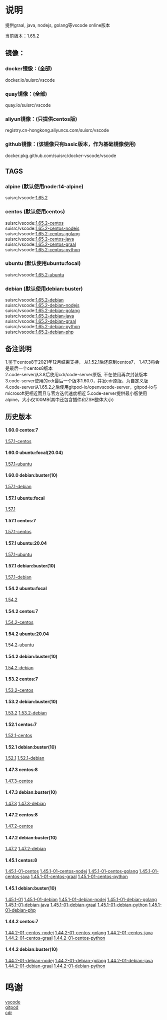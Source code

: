 # 说明

提供graal, java, nodejs, golang等vscode online版本  

当前版本：1.65.2  

## 镜像：

### docker镜像：(全部)  
docker.io/suisrc/vscode  

### quay镜像：(全部)
quay.io/suisrc/vscode  

### aliyun镜像：(只提供centos版)
registry.cn-hongkong.aliyuncs.com/suisrc/vscode  

### github镜像：(该镜像只有basic版本，作为基础镜像使用)  
docker.pkg.github.com/suisrc/docker-vscode/vscode  

## TAGS

### alpine (默认使用node:14-alpine)
suisrc/vscode:[1.65.2](https://github.com/suisrc/docker-vscode/tree/dev-vscode)  
  
### centos (默认使用centos)
suisrc/vscode:[1.65.2-centos](https://github.com/suisrc/docker-vscode/tree/dev-vscode)  
suisrc/vscode:[1.65.2-centos-nodejs](https://github.com/suisrc/docker-vscode/tree/dev-nodejs)  
suisrc/vscode:[1.65.2-centos-golang](https://github.com/suisrc/docker-vscode/tree/dev-golang)  
suisrc/vscode:[1.65.2-centos-java](https://github.com/suisrc/docker-vscode/tree/dev-java)  
suisrc/vscode:[1.65.2-centos-graal](https://github.com/suisrc/docker-vscode/tree/dev-graal)  
suisrc/vscode:[1.65.2-centos-python](https://github.com/suisrc/docker-vscode/tree/dev-python)  
  
### ubuntu (默认使用ubuntu:focal)
suisrc/vscode:[1.65.2-ubuntu](https://github.com/suisrc/docker-vscode/tree/dev-vscode)  
  
### debian (默认使用debian:buster)
suisrc/vscode:[1.65.2-debian](https://github.com/suisrc/docker-vscode/tree/dev-vscode)  
suisrc/vscode:[1.65.2-debian-nodejs](https://github.com/suisrc/docker-vscode/tree/dev-nodejs)  
suisrc/vscode:[1.65.2-debian-golang](https://github.com/suisrc/docker-vscode/tree/dev-golang)  
suisrc/vscode:[1.65.2-debian-java](https://github.com/suisrc/docker-vscode/tree/dev-java)  
suisrc/vscode:[1.65.2-debian-graal](https://github.com/suisrc/docker-vscode/tree/dev-graal)  
suisrc/vscode:[1.65.2-debian-python](https://github.com/suisrc/docker-vscode/tree/dev-python)  
suisrc/vscode:[1.65.2-debian-php](https://github.com/suisrc/docker-vscode/tree/dev-php)  
  
## 备注说明
1.鉴于centos8于2021年12月结束支持， 从1.52.1后还原到centos7， 1.47.3将会是最后一个centos8版本  
2.code-server从3.8后使用cdr/code-server原版, 不在使用再次封装版本  
3.code-server使用的cdr最后一个版本1.60.0，并发cdr原版，为自定义版
4.code-server从1.65.2之后使用gitpod-io/openvscode-server，gitpod-io与microsoft更相近而且与官方迭代速度相近
5.code-server提供最小版使用alpine，大小仅100MB(其中还包含插件和ZSH整体大小)
  
## 历史版本

#### 1.60.0 centos:7
[1.57.1-centos](https://quay.io/repository/suisrc/vscode)

#### 1.60.0 ubuntu:focal(20.04)
[1.57.1-ubuntu](https://quay.io/repository/suisrc/vscode)

#### 1.60.0 debian:buster(10)
[1.57.1-debian](https://quay.io/repository/suisrc/vscode)

#### 1.57.1 ubuntu:focal
[1.57.1](https://quay.io/repository/suisrc/vscode)

#### 1.57.1 centos:7
[1.57.1-centos](https://quay.io/repository/suisrc/vscode)

#### 1.57.1 ubuntu:20.04
[1.57.1-ubuntu](https://quay.io/repository/suisrc/vscode)

#### 1.57.1 debian:buster(10)
[1.57.1-debian](https://quay.io/repository/suisrc/vscode)

#### 1.54.2 ubuntu:focal
[1.54.2](https://quay.io/repository/suisrc/vscode)

#### 1.54.2 centos:7
[1.54.2-centos](https://quay.io/repository/suisrc/vscode)

#### 1.54.2 ubuntu:20.04
[1.54.2-ubuntu](https://quay.io/repository/suisrc/vscode)

#### 1.54.2 debian:buster(10)
[1.54.2-debian](https://quay.io/repository/suisrc/vscode)

#### 1.53.2 centos:7
[1.53.2-centos](https://quay.io/repository/suisrc/vscode)

#### 1.53.2 debian:buster(10)
[1.53.2](https://quay.io/repository/suisrc/vscode)
[1.53.2-debian](https://quay.io/repository/suisrc/vscode)

#### 1.52.1 centos:7
[1.52.1-centos](https://hub.docker.com/r/suisrc/vscode/tags)

#### 1.52.1 debian:buster(10)
[1.52.1](https://hub.docker.com/r/suisrc/vscode/tags)
[1.52.1-debian](https://hub.docker.com/r/suisrc/vscode/tags)

#### 1.47.3 centos:8
[1.47.3-centos](https://hub.docker.com/r/suisrc/vscode/tags)

#### 1.47.3 debian:buster(10)
[1.47.3](https://hub.docker.com/r/suisrc/vscode/tags)
[1.47.3-debian](https://hub.docker.com/r/suisrc/vscode/tags)

#### 1.47.2 centos:8
[1.47.2-centos](https://hub.docker.com/r/suisrc/vscode/tags)

#### 1.47.2 debian:buster(10)
[1.47.2](https://hub.docker.com/r/suisrc/vscode/tags)
[1.47.2-debian](https://hub.docker.com/r/suisrc/vscode/tags)

#### 1.45.1 centos:8
[1.45.1-01-centos](https://hub.docker.com/r/suisrc/vscode/tags)
[1.45.1-01-centos-nodej](https://hub.docker.com/r/suisrc/vscode/tags)
[1.45.1-01-centos-golang](https://hub.docker.com/r/suisrc/vscode/tags)
[1.45.1-01-centos-java](https://hub.docker.com/r/suisrc/vscode/tags)
[1.45.1-01-centos-graal](https://hub.docker.com/r/suisrc/vscode/tags)
[1.45.1-01-centos-python](https://hub.docker.com/r/suisrc/vscode/tags)

#### 1.45.1 debian:buster(10)
[1.45.1-01](https://hub.docker.com/r/suisrc/vscode/tags)
[1.45.1-01-debian](https://hub.docker.com/r/suisrc/vscode/tags)
[1.45.1-01-debian-nodej](https://hub.docker.com/r/suisrc/vscode/tags)
[1.45.1-01-debian-golang](https://hub.docker.com/r/suisrc/vscode/tags)
[1.45.1-01-debian-java](https://hub.docker.com/r/suisrc/vscode/tags)
[1.45.1-01-debian-graal](https://hub.docker.com/r/suisrc/vscode/tags)
[1.45.1-01-debian-python](https://hub.docker.com/r/suisrc/vscode/tags)
[1.45.1-01-debian-php](https://hub.docker.com/r/suisrc/vscode/tags)

#### 1.44.2 centos:7
[1.44.2-01-centos-nodej](https://hub.docker.com/r/suisrc/vscode/tags)
[1.44.2-01-centos-golang](https://hub.docker.com/r/suisrc/vscode/tags)
[1.44.2-01-centos-java](https://hub.docker.com/r/suisrc/vscode/tags)
[1.44.2-01-centos-graal](https://hub.docker.com/r/suisrc/vscode/tags)
[1.44.2-01-centos-python](https://hub.docker.com/r/suisrc/vscode/tags)

#### 1.44.2 debian:buster(10)
[1.44.2-01-debian-nodej](https://hub.docker.com/r/suisrc/vscode/tags)
[1.44.2-01-debian-golang](https://hub.docker.com/r/suisrc/vscode/tags)
[1.44.2-01-debian-java](https://hub.docker.com/r/suisrc/vscode/tags)
[1.44.2-01-debian-graal](https://hub.docker.com/r/suisrc/vscode/tags)
[1.44.2-01-debian-python](https://hub.docker.com/r/suisrc/vscode/tags)

# 鸣谢
[vscode](https://github.com/microsoft/vscode/releases)  
[gitpod](https://github.com/gitpod-io/openvscode-server/releases)  
[cdr](https://github.com/cdr/code-server/releases)  